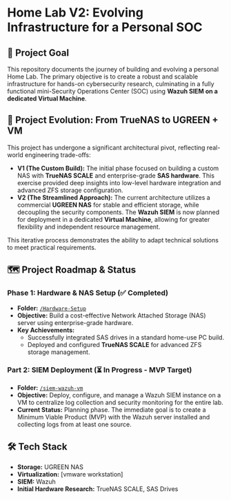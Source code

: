 # Home Lab V2: Evolving Infrastructure for a Personal SOC

## 🎯 Project Goal

This repository documents the journey of building and evolving a personal Home Lab. The primary objective is to create a robust and scalable infrastructure for hands-on cybersecurity research, culminating in a fully functional mini-Security Operations Center (SOC) using **Wazuh SIEM on a dedicated Virtual Machine**.

## 🔄 Project Evolution: From TrueNAS to UGREEN + VM

This project has undergone a significant architectural pivot, reflecting real-world engineering trade-offs:

* **V1 (The Custom Build):** The initial phase focused on building a custom NAS with **TrueNAS SCALE** and enterprise-grade **SAS hardware**. This exercise provided deep insights into low-level hardware integration and advanced ZFS storage configuration.
* **V2 (The Streamlined Approach):** The current architecture utilizes a commercial **UGREEN NAS** for stable and efficient storage, while decoupling the security components. The **Wazuh SIEM** is now planned for deployment in a dedicated **Virtual Machine**, allowing for greater flexibility and independent resource management.

This iterative process demonstrates the ability to adapt technical solutions to meet practical requirements.

## 🗺️ Project Roadmap & Status

### Phase 1: Hardware & NAS Setup (✅ Completed)
- **Folder:** [`/Hardware-Setup`](/Hardware-Setup)
- **Objective:** Build a cost-effective Network Attached Storage (NAS) server using enterprise-grade hardware.
- **Key Achievements:**
  - Successfully integrated SAS drives in a standard home-use PC build.
  - Deployed and configured **TrueNAS SCALE** for advanced ZFS storage management.

### Part 2: SIEM Deployment (⏳ In Progress - MVP Target)
- **Folder:** [`/siem-wazuh-vm`](/siem-wazuh-vm)
- **Objective:** Deploy, configure, and manage a Wazuh SIEM instance on a VM to centralize log collection and security monitoring for the entire lab.
- **Current Status:** Planning phase. The immediate goal is to create a Minimum Viable Product (MVP) with the Wazuh server installed and collecting logs from at least one source.

## 🛠️ Tech Stack
- **Storage:** UGREEN NAS
- **Virtualization:** [vmware workstation]
- **SIEM:** Wazuh
- **Initial Hardware Research:** TrueNAS SCALE, SAS Drives
